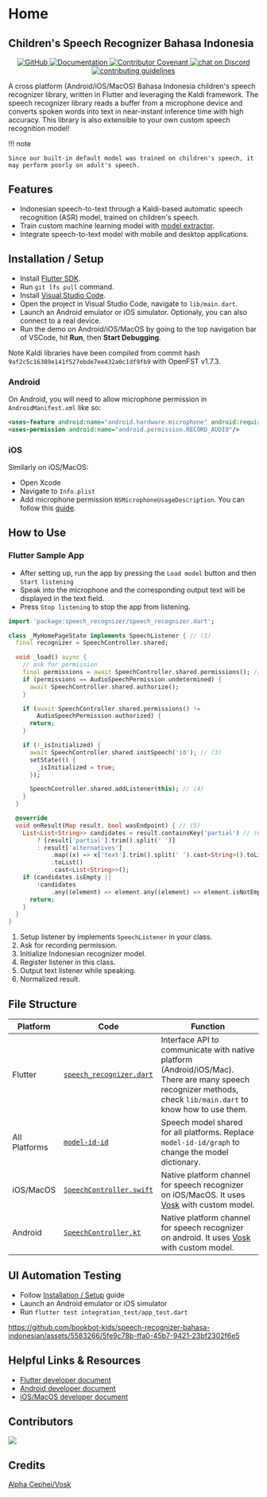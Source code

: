 # Home

## Children's Speech Recognizer Bahasa Indonesia

<p align="center">
    <a href="https://github.com/bookbot-kids/speech-recognizer-bahasa-indonesian/blob/main/LICENSE.md">
        <img alt="GitHub" src="https://img.shields.io/github/license/bookbot-kids/speech-recognizer-bahasa-indonesian.svg?color=blue">
    </a>
    <a href="https://bookbot-kids.github.io/speech-recognizer-bahasa-indonesian/">
        <img alt="Documentation" src="https://img.shields.io/website/http/bookbot-kids.github.io/speech-recognizer-bahasa-indonesian.svg?down_color=red&down_message=offline&up_message=online">
    </a>
    <a href="https://github.com/bookbot-kids/speech-recognizer-bahasa-indonesian/blob/main/CODE_OF_CONDUCT.md">
        <img alt="Contributor Covenant" src="https://img.shields.io/badge/Contributor%20Covenant-v2.0%20adopted-ff69b4.svg">
    </a>
    <a href="https://discord.gg/gqwTPyPxa6">
        <img alt="chat on Discord" src="https://img.shields.io/discord/1001447685645148169?logo=discord">
    </a>
    <a href="https://github.com/bookbot-kids/speech-recognizer-bahasa-indonesian/blob/main/CONTRIBUTING.md">
        <img alt="contributing guidelines" src="https://img.shields.io/badge/contributing-guidelines-brightgreen">
    </a>
</p>

A cross platform (Android/iOS/MacOS) Bahasa Indonesia children's speech recognizer library, written in Flutter and leveraging the Kaldi framework. The speech recognizer library reads a buffer from a microphone device and converts spoken words into text in near-instant inference time with high accuracy. This library is also extensible to your own custom speech recognition model!

!!! note

    Since our built-in default model was trained on children's speech, it may perform poorly on adult's speech.

## Features

- Indonesian speech-to-text through a Kaldi-based automatic speech recognition (ASR) model, trained on children's speech.
- Train custom machine learning model with [model extractor](https://github.com/bookbot-kids/speech-recognizer-bahasa-indonesian/tree/main/model_extractor).
- Integrate speech-to-text model with mobile and desktop applications.

## Installation / Setup

- Install [Flutter SDK](https://docs.flutter.dev/get-started/install).
- Run `git lfs pull` command.
- Install [Visual Studio Code](https://code.visualstudio.com/).
- Open the project in Visual Studio Code, navigate to `lib/main.dart`.
- Launch an Android emulator or iOS simulator. Optionaly, you can also connect to a real device.
- Run the demo on Android/iOS/MacOS by going to the top navigation bar of VSCode, hit **Run**, then **Start Debugging**.

Note Kaldi libraries have been compiled from commit hash `9af2c5c16389e141f527ebde7ee432a0c1df9fb9` with OpenFST v1.7.3.

### Android

On Android, you will need to allow microphone permission in `AndroidManifest.xml` like so:

```xml
<uses-feature android:name="android.hardware.microphone" android:required="false"/>
<uses-permission android:name="android.permission.RECORD_AUDIO"/>
```

### iOS

Similarly on iOS/MacOS:

- Open Xcode
- Navigate to `Info.plist`
- Add microphone permission `NSMicrophoneUsageDescription`. You can follow this [guide](https://stackoverflow.com/a/38498347/719212).

## How to Use

### Flutter Sample App

- After setting up, run the app by pressing the `Load model` button and then `Start listening`
- Speak into the microphone and the corresponding output text will be displayed in the text field.
- Press `Stop listening` to stop the app from listening.

```dart title="main.dart"
import 'package:speech_recognizer/speech_recognizer.dart';

class _MyHomePageState implements SpeechListener { // (1)
  final recognizer = SpeechController.shared;

  void _load() async {
    // ask for permission
    final permissions = await SpeechController.shared.permissions(); // (2)
    if (permissions == AudioSpeechPermission.undetermined) {
      await SpeechController.shared.authorize();
    }

    if (await SpeechController.shared.permissions() !=
        AudioSpeechPermission.authorized) {
      return;
    }

    if (!_isInitialized) {
      await SpeechController.shared.initSpeech('id'); // (3)
      setState(() {
        _isInitialized = true;
      });

      SpeechController.shared.addListener(this); // (4)
    }
  }

  @override
  void onResult(Map result, bool wasEndpoint) { // (5)
    List<List<String>> candidates = result.containsKey('partial') // (6)
        ? [result['partial'].trim().split(' ')]
        : result['alternatives']
            .map((x) => x['text'].trim().split(' ').cast<String>().toList())
            .toList()
            .cast<List<String>>();
    if (candidates.isEmpty ||
        !candidates
            .any((element) => element.any((element) => element.isNotEmpty))) {
      return;
    }
  }
}
```

1. Setup listener by implements `SpeechListener` in your class.
2. Ask for recording permission.
3. Initialize Indonesian recognizer model.
4. Register listener in this class.
5. Output text listener while speaking.
6. Normalized result.

<!-- TODO: add other platforms -->

## File Structure

| Platform      | Code                                                                                                                                                                                                   | Function                                                                                                                                                      |
| ------------- | ------------------------------------------------------------------------------------------------------------------------------------------------------------------------------------------------------ | ------------------------------------------------------------------------------------------------------------------------------------------------------------- |
| Flutter       | [`speech_recognizer.dart`](https://github.com/bookbot-kids/speech-recognizer-bahasa-indonesian/blob/main/speech_recognizer/lib/speech_recognizer.dart)                                                 | Interface API to communicate with native platform (Android/iOS/Mac). There are many speech recognizer methods, check `lib/main.dart` to know how to use them. |
| All Platforms | [`model-id-id`](https://github.com/bookbot-kids/speech-recognizer-bahasa-indonesian/tree/main/speech_recognizer/android/models/src/main/assets/model-id-id)                                            | Speech model shared for all platforms. Replace `model-id-id/graph` to change the model dictionary.                                                            |
| iOS/MacOS     | [`SpeechController.swift`](https://github.com/bookbot-kids/speech-recognizer-bahasa-indonesian/blob/main/speech_recognizer/swift/SpeechController.swift)                                               | Native platform channel for speech recognizer on iOS/MacOS. It uses [Vosk](https://github.com/alphacep/vosk-api) with custom model.                           |
| Android       | [`SpeechController.kt`](https://github.com/bookbot-kids/speech-recognizer-bahasa-indonesian/blob/main/speech_recognizer/android/app/src/main/kotlin/com/bookbot/speech_recognizer/SpeechController.kt) | Native platform channel for speech recognizer on android. It uses [Vosk](https://github.com/alphacep/vosk-api) with custom model.                             |

## UI Automation Testing
- Follow [Installation / Setup](#installation--setup) guide
- Launch an Android emulator or iOS simulator
- Run `flutter test integration_test/app_test.dart`  

https://github.com/bookbot-kids/speech-recognizer-bahasa-indonesian/assets/5583266/5fe9c78b-ffa0-45b7-9421-23bf2302f6e5

## Helpful Links & Resources

- [Flutter developer document](https://docs.flutter.dev/)
- [Android developer document](https://developer.android.com/docs)
- [iOS/MacOS developer document](https://developer.apple.com/documentation/)

## Contributors

<a href="https://github.com/bookbot-kids/speech-recognizer-bahasa-indonesian/graphs/contributors">
  <img src="https://contrib.rocks/image?repo=bookbot-kids/speech-recognizer-bahasa-indonesian" />
</a>

## Credits

[Alpha Cephei/Vosk](https://github.com/alphacep/vosk-api)
